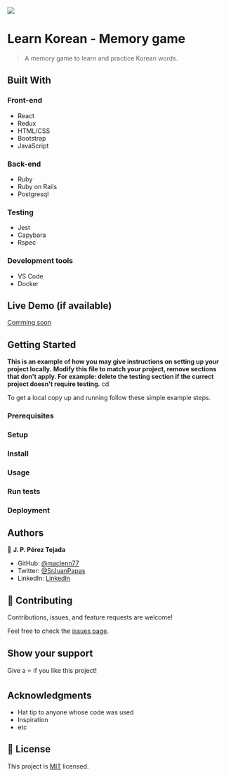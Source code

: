 ![](https://img.shields.io/badge/Microverse-blueviolet)

# Learn Korean - Memory game

> A memory game to learn and practice Korean words.


## Built With

### Front-end
- React
- Redux
- HTML/CSS
- Bootstrap
- JavaScript

### Back-end
- Ruby
- Ruby on Rails
- Postgresql 

### Testing
- Jest
- Capybara
- Rspec

### Development tools
- VS Code
- Docker

## Live Demo (if available)

[Comming soon](https://livedemo.com)


## Getting Started

**This is an example of how you may give instructions on setting up your project locally.**
**Modify this file to match your project, remove sections that don't apply. For example: delete the testing section if the currect project doesn't require testing.**
cd 

To get a local copy up and running follow these simple example steps.

### Prerequisites

### Setup

### Install

### Usage

### Run tests

### Deployment



## Authors

👤 **J. P. Pérez Tejada**

- GitHub: [@maclenn77](https://github.com/maclenn77)
- Twitter: [@SrJuanPapas](https://twitter.com/SrJuanPapas)
- LinkedIn: [LinkedIn](https://www.linkedin.com/in/juanpaulopereztejada/)

## 🤝 Contributing

Contributions, issues, and feature requests are welcome!

Feel free to check the [issues page](https://github.com/Maclenn77/learn-korean-memory-game/issues).

## Show your support

Give a ⭐️ if you like this project!

## Acknowledgments

- Hat tip to anyone whose code was used
- Inspiration
- etc

## 📝 License

This project is [MIT](./MIT.md) licensed.
